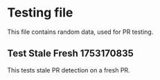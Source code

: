 # Testing file

This file contains random data, used for PR testing.


## Test Stale Fresh 1753170835

This tests stale PR detection on a fresh PR.
